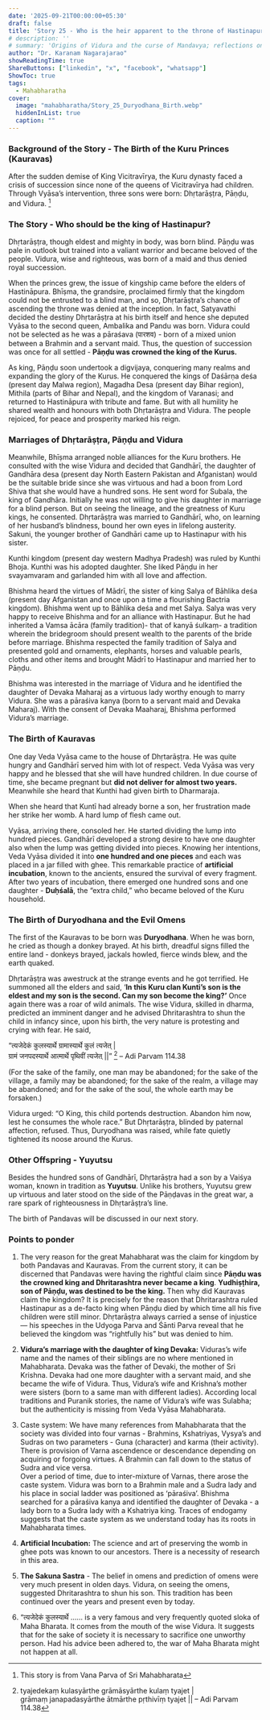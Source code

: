 ```yaml
---
date: '2025-09-21T00:00:00+05:30'
draft: false
title: 'Story 25 - Who is the heir apparent to the throne of Hastinapur?'
# description: ''
# summary: 'Origins of Vidura and the curse of Mandavya; reflections on dharma and niyoga'
author: "Dr. Karanam Nagarajarao"
showReadingTime: true
ShareButtons: ["linkedin", "x", "facebook", "whatsapp"]
ShowToc: true
tags:
  - Mahabharatha
cover:
  image: "mahabharatha/Story_25_Duryodhana_Birth.webp"
  hiddenInList: true
  caption: ""
---
```


### Background of the Story - The Birth of the Kuru Princes (Kauravas) 

After the sudden demise of King Vicitravīrya, the Kuru dynasty faced a crisis of succession since none of the queens of Vicitravīrya had children. Through Vyāsa’s intervention, three sons were born: Dhṛtarāṣṭra, Pāṇḍu, and Vidura. [^1]

### The Story - Who should be the king of Hastinapur?

Dhṛtarāṣṭra, though eldest and mighty in body, was born blind. Pāṇḍu was pale in outlook but trained into a valiant warrior and became beloved of the people. Vidura, wise and righteous, was born of a maid and thus denied royal succession.

When the princes grew, the issue of kingship came before the elders of Hastināpura. Bhīṣma, the grandsire, proclaimed firmly that the kingdom could not be entrusted to a blind man, and so, Dhṛtarāṣṭra’s chance of ascending the throne was denied at the inception. In fact, Satyavathi decided the destiny Dhṛtarāṣṭra at his birth itself and hence she deputed Vyāsa to the second queen, Ambalika and Pandu was born. Vidura could not be selected as he was a pāraśava (पारशव) - born of a mixed union between a Brahmin and a servant maid. Thus, the question of succession was once for all settled - **Pāṇḍu was crowned the king of the Kurus.**

As king, Pāṇḍu soon undertook a digvijaya, conquering many realms and expanding the glory of the Kurus. He conquered the kings of Daśārṇa deśa (present day Malwa region), Magadha Desa (present day Bihar region), Mithila (parts of Bihar and Nepal), and the kingdom of Varanasi; and returned to Hastināpura with tribute and fame. But with all humility he shared wealth and honours with both Dhṛtarāṣṭra and Vidura. The people rejoiced, for peace and prosperity marked his reign.

### Marriages of Dhṛtarāṣṭra, Pāṇḍu and Vidura

Meanwhile, Bhīṣma arranged noble alliances for the Kuru brothers. He consulted with the wise Vidura and decided that Gandhārī, the daughter of Gandhāra desa (present day North Eastern Pakistan and Afganistan) would be the suitable bride since she was virtuous and had a boon from Lord Shiva that she would have a hundred sons. He sent word for Subala, the king of Gandhāra. Initially he was not willing to give his daughter in marriage for a blind person. But on seeing the lineage, and the greatness of Kuru kings, he consented. Dhṛtarāṣṭra was married to Gandhārī, who, on learning of her husband’s blindness, bound her own eyes in lifelong austerity. Sakuni, the younger brother of Gandhāri came up to Hastinapur with his sister.

Kunthi kingdom (present day western Madhya Pradesh) was ruled by Kunthi Bhoja. Kunthi was his adopted daughter. She liked Pāṇḍu in her svayamvaram and garlanded him with all love and affection.

Bhishma heard the virtues of Mādrī, the sister of king Salya of Bāhlika deśa (present day Afganistan and once upon a time a flourishing Bactria kingdom). Bhishma went up to Bāhlika deśa and met Salya. Salya was very happy to receive Bhishma and for an alliance with Hastinapur. But he had inherited a Vamsa ācāra (family tradition)- that of kanyā śulkaṃ- a tradition wherein the bridegroom should present wealth to the parents of the bride before marriage. Bhishma respected the family tradition of Salya and presented gold and ornaments, elephants, horses and valuable pearls, cloths and other items and brought Mādrī to Hastinapur and married her to Pāṇḍu.

Bhishma was interested in the marriage of Vidura and he identified the daughter of Devaka Maharaj as a virtuous lady worthy enough to marry Vidura. She was a pāraśiva kanya (born to a servant maid and Devaka Maharaj). With the consent of Devaka Maaharaj, Bhishma performed Vidura’s marriage.

### The Birth of Kauravas

One day Veda Vyāsa came to the house of Dhṛtarāṣṭra. He was quite hungry and Gandhārī served him with lot of respect.  Veda Vyāsa was very happy and he blessed that she will have hundred children. In due course of time, she became pregnant but **did not deliver for almost two years.** Meanwhile she heard that Kunthi had given birth to Dharmaraja.

When she heard that Kuntī had already borne a son, her frustration made her strike her womb. A hard lump of flesh came out.

Vyāsa, arriving there, consoled her. He started dividing the lump into hundred pieces. Gandhārī developed a strong desire to have one daughter also when the lump was getting divided into pieces. Knowing her intentions, Veda Vyāsa divided it into **one hundred and one pieces** and each was placed in a jar filled with ghee. This remarkable practice of **artificial incubation**, known to the ancients, ensured the survival of every fragment. After two years of incubation, there emerged one hundred sons and one daughter - **Duḥśalā**, the “extra child,” who became beloved of the Kuru household.

### The Birth of Duryodhana and the Evil Omens

The first of the Kauravas to be born was **Duryodhana**. When he was born, he cried as though a donkey brayed. At his birth, dreadful signs filled the entire land - donkeys brayed, jackals howled, fierce winds blew, and the earth quaked.

Dhṛtarāṣṭra was awestruck at the strange events and he got terrified. He summoned all the elders and said, ‘**In this Kuru clan Kunti’s son is the eldest and my son is the second. Can my son become the king?’** Once again there was a roar of wild animals. The wise Vidura, skilled in dharma, predicted an imminent danger and he advised Dhritarashtra to shun the child in infancy since, upon his birth, the very nature is protesting and crying with fear. He said,

“त्यजेदेकं कुलस्यार्थे ग्रामास्यार्थे कुलं त्यजेत् |  
ग्रामं जनपदस्यार्थे आत्मार्थे पृथिवीं त्यजेत् ||” [^2] – Adi Parvam 114.38  

(For the sake of the family, one man may be abandoned; for the sake of the village, a family may be abandoned; for the sake of the realm, a village may be abandoned; and for the sake of the soul, the whole earth may be forsaken.)

Vidura urged: “O King, this child portends destruction. Abandon him now, lest he consumes the whole race.” But Dhṛtarāṣṭra, blinded by paternal affection, refused. Thus, Duryodhana was raised, while fate quietly tightened its noose around the Kurus.

### Other Offspring - Yuyutsu
Besides the hundred sons of Gandhārī, Dhṛtarāṣṭra had a son by a Vaiśya woman, known in tradition as **Yuyutsu**. Unlike his brothers, Yuyutsu grew up virtuous and later stood on the side of the Pāṇḍavas in the great war, a rare spark of righteousness in Dhṛtarāṣṭra’s line.

The birth of Pandavas will be discussed in our next story.

### Points to ponder

1. The very reason for the great Mahabharat was the claim for kingdom by both Pandavas and Kauravas. From the current story, it can be discerned that Pandavas were having the rightful claim since **Pāṇdu was the crowned king and Dhritarashtra never became a king**. **Yudhiṣṭhira, son of Pāṇḍu, was destined to be the king.** Then why did Kauravas claim the kingdom? It is precisely for the reason that Dhritarashtra ruled Hastinapur as a de-facto king when Pāṇḍu died by which time all his five children were still minor. Dhṛtarāṣṭra always carried a sense of injustice— his speeches in the Udyoga Parva and Śānti Parva reveal that he believed the kingdom was “rightfully his” but was denied to him.

2. **Vidura’s marriage with the daughter of king Devaka:** Viduras’s wife name and the names of their siblings are no where mentioned in Mahabharata. Devaka was the father of Devaki, the mother of Sri Krishna. Devaka had one more daughter with a servant maid, and she became the wife of Vidura. Thus, Vidura’s wife and Krishna’s mother were sisters (born to a same man with different ladies). According local traditions and Puranik stories, the name of Vidura’s wife was Sulabha; but the authenticity is missing from Veda Vyāsa Mahabharata.

3. Caste system: We have many references from Mahabharata that the society was divided into four varnas - Brahmins, Kshatriyas, Vysya’s and Sudras on two parameters - Guna (character) and karma (their activity). There is provision of Varna ascendence or descendance depending on acquiring or forgoing virtues. A Brahmin can fall down to the status of Sudra and vice versa.  
Over a period of time, due to inter-mixture of Varnas, there arose the caste system. Vidura was born to a Brahmin male and a Sudra lady and his place in social ladder was positioned as ‘pāraśiva’. Bhishma searched for a pāraśiva kanya and identified the daughter of Devaka - a lady born to a Sudra lady with a Kshatriya king. Traces of endogamy suggests that the caste system as we understand today has its roots in Mahabharata times.

4. **Artificial Incubation:** The science and art of preserving the womb in ghee pots was known to our ancestors. There is a necessity of research in this area.

5. **The Sakuna Sastra** - The belief in omens and prediction of omens were very much present in olden days. Vidura, on seeing the omens, suggested Dhritarashtra to shun his son. This tradition has been continued over the years and present even by today.

6. “त्यजेदेकं कुलस्यार्थे …… is a very famous and very frequently quoted sloka of Maha Bharata. It comes from the mouth of the wise Vidura. It suggests that for the sake of society it is necessary to sacrifice one unworthy person. Had his advice been adhered to, the war of Maha Bharata might not happen at all.

[^1]: This story is from Vana Parva of Sri Mahabharata  
[^2]: tyajedekaṃ kulasyārthe grāmāsyārthe kulaṃ tyajet |  
grāmaṃ janapadasyārthe ātmārthe pṛthivīṃ tyajet || – Adi Parvam 114.38

